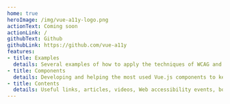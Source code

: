 ```yaml
---
home: true
heroImage: /img/vue-a11y-logo.png
actionText: Coming soon
actionLink: /
githubText: Github
githubLink: https://github.com/vue-a11y
features:
- title: Examples
  details: Several examples of how to apply the techniques of WCAG and the best practices in your Vue.js components.
- title: Components
  details: Developing and helping the most used Vue.js components to keep their components accessible.
- title: Contents
  details: Useful links, articles, videos, Web accessibility events, both in the context of Vue.js and in others.
---
```

